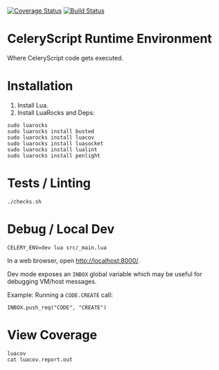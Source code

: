 [![Coverage Status](https://coveralls.io/repos/github/RickCarlino/CeleryScript-Runtime/badge.svg?branch=master)](https://coveralls.io/github/RickCarlino/CeleryScript-Runtime?branch=master)
[![Build Status](https://travis-ci.org/RickCarlino/CeleryScript-Runtime.svg?branch=master)](https://travis-ci.org/RickCarlino/CeleryScript-Runtime)
# CeleryScript Runtime Environment

Where CeleryScript code gets executed.

# Installation

1. Install Lua.
2. Install LuaRocks and Deps:

```
sudo luarocks
sudo luarocks install busted
sudo luarocks install luacov
sudo luarocks install luasocket
sudo luarocks install lualint
sudo luarocks install penlight
```

# Tests / Linting

```
./checks.sh
```

# Debug / Local Dev

```
CELERY_ENV=dev lua src/_main.lua
```

In a web browser, open [http://localhost:8000/](http://localhost:8000/).

Dev mode exposes an `INBOX` global variable which may be useful for debugging VM/host messages.

Example: Running a `CODE.CREATE` call:

```
INBOX.push_req("CODE", "CREATE")
```

# View Coverage

```
luacov
cat luacov.report.out
```
